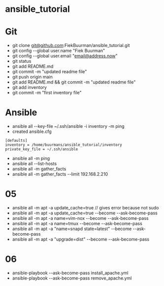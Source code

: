 # ansible_tutorial

# Git
- git clone git@github.com:FiekBuurman/ansible_tutorial.git
- git config --global user.name "Fiek Buurman"
- git config --global user.email "email@address.now"
- git status
- git add README.md
- git commit -m "updated readme file"
- git push origin main
- git add README.md && git commit -m "updated readme file"
- git add inventory
- git commit -m "first inventory file"

# Ansible
- ansible all --key-file ~/.ssh/ansible -i inventory -m ping
- created ansible.cfg
```
[defaults]
inventory = /home/buurmans/ansible_tutorial/inventory
private_key_file = ~/.ssh/ansible
```
- ansible all -m ping
- ansible all --list-hosts
- ansible all -m gather_facts
- ansible all -m gather_facts --limit 192.168.2.210

# 05
- ansible all -m apt -a update_cache=true // gives error because not sudo
- ansible all -m apt -a update_cache=true --become --ask-become-pass
- ansible all -m apt -a name=vim-nox --become --ask-become-pass
- ansible all -m apt -a name=tmux --become --ask-become-pass
- ansible all -m apt -a "name=snapd state=latest" --become --ask-become-pass
- ansible all -m apt -a "upgrade=dist" --become --ask-become-pass

# 06
- ansible-playbook --ask-become-pass install_apache.yml
- ansible-playbook --ask-become-pass remove_apache.yml
















